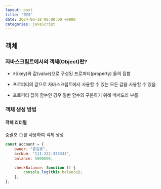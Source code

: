 ```yaml
---
layout: post
title: "객체"
date: 2024-06-18 00:00:00 +0900
categories: javaScript
---
```


<!--
## 객체

###

-->

## 객체

### 자바스크립트에서의 객체(Object)란?

-   키(key)와 값(value)으로 구성된 프로퍼티(property) 들의 집합
-   프로퍼티의 값으로 자바스크립트에서 사용할 수 있는 모든 값을 사용할 수 있음

-   프로퍼티 값이 함수인 경우 일반 함수와 구분하기 위해 메서드라 부름

### 객체 생성 방법

#### 객체 리터럴

중괄호 `{}`를 사용하여 객체 생성

```javascript
const account = {
    owner: "홍길동",
    accNum: "111-222-333333",
    balance: 5000000,

    checkBalance: function () {
        console.log(this.balance);
    },
};
```
